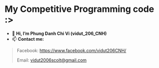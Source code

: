 # My Competitive Programming code :>

- 👋 **Hi, I’m Phung Danh Chi Vi (vidut_206_CNH)**
- 📫 **Contact me:**
> Facebook: https://www.facebook.com/vidut206CNH/
>
> Email: vidut2006scolt@gmail.com
 
